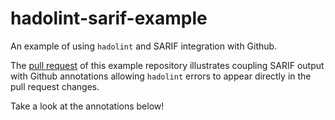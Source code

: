 # hadolint-sarif-example

An example of using `hadolint` and SARIF integration with Github.

The [pull request](https://github.com/psastras/hadolint-sarif-example/pull/1/files)
of this example repository illustrates coupling SARIF output with Github annotations
allowing `hadolint` errors to appear directly in the pull request changes.

Take a look at the annotations below!
